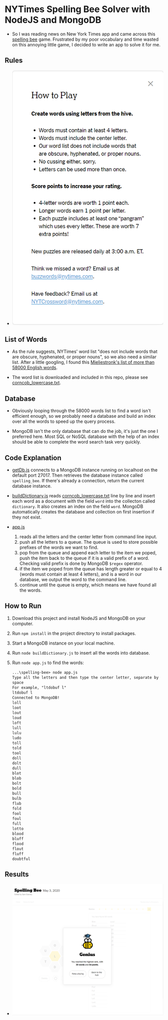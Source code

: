 # NYTimes Spelling Bee Solver with NodeJS and MongoDB

- So I was reading news on New York Times app and came across this [spelling bee](https://www.nytimes.com/puzzles/spelling-bee) game. Frustrated by my poor vocabulary and time wasted on this annoying little game, I decided to write an app to solve it for me.

## Rules

- ![Rules](./rules.png)

## List of Words

- As the rule suggests, NYTimes' word list "does not include words that are obscure, hyphenated, or proper nouns", so we also need a similar list. After a little googling, I found this [Mieliestronk's list of more than 58000 English words](http://www.mieliestronk.com/wordlist.html).

- The word list is downloaded and included in this repo, please see [corncob_lowercase.txt](./corncob_lowercase.txt).

## Database

- Obviously looping through the 58000 words list to find a word isn't efficient enough, so we probably need a database and build an index over all the words to speed up the query process.

- MongoDB isn't the only database that can do the job, it's just the one I preferred here. Most SQL or NoSQL database with the help of an index should be able to complete the word search task very quickly.

## Code Explanation

- [getDb.js](./getDb.js) connects to a MongoDB instance running on localhost on the default port 27017. Then retrieves the database instance called `spelling_bee`. If there's already a connection, return the current database instance.

- [buildDictionary.js](./buildDictionary.js) reads [corncob_lowercase.txt](./corncob_lowercase.txt) line by line and insert each word as a document with the field `word` into the collecton called `dictionary`. It also creates an index on the field `word`. MongoDB automatically creates the database and collection on first insertion if they not exist.

- [app.js](./app.js)
  1. reads all the letters and the center letter from command line input.
  1. push all the letters to a queue. The queue is used to store possible prefixes of the words we want to find.
  1. pop from the queue and append each letter to the item we poped, push the item back to the queue if it is a valid prefix of a word. Checking valid prefix is done by MongoDB `$regex` operator.
  1. if the item we poped from the queue has length greater or equal to 4 (words must contain at least 4 letters), and is a word in our database, we output the word to the command line.
  1. continue until the queue is empty, which means we have found all the words.

## How to Run

1. Download this project and install NodeJS and MongoDB on your computer.

1. Run `npm install` in the project directory to install packages.

1. Start a MongoDB instance on your local machine.

1. Run `node buildDictionary.js` to insert all the words into database.

1. Run `node app.js` to find the words:
   ```
   ...\spelling-bee> node app.js
   Type all the letters and then type the center letter, separate by space
   For example, "ltdobuf l"
   ltdobuf l
   Connected to MongoDB!
   loll
   loot
   lout
   loud
   loft
   lull
   lulu
   ludo
   toll
   told
   tool
   doll
   dolt
   dull
   blot
   blob
   bolt
   bold
   bull
   bulb
   flub
   fold
   fool
   foul
   full
   lotto
   blood
   bluff
   flood
   flout
   fluff
   doubtful
   ```

## Results

- ![Results](./results.png)
